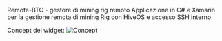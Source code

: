 Remote-BTC - gestore di mining rig remoto
Applicazione in C# e Xamarin per la gestione remota di mining Rig con HiveOS e accesso SSH interno

Concept del widget:
![Concept](https://user-images.githubusercontent.com/71227765/162934682-62d431b4-fc74-41a3-845f-0d336c41c548.jpg)
